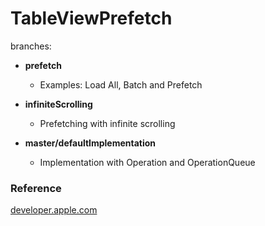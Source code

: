 # TableViewPrefetch

branches:

* **prefetch**
  - Examples: Load All, Batch and Prefetch
  
* **infiniteScrolling**
  - Prefetching with infinite scrolling
  
* **master/defaultImplementation**
  - Implementation with Operation and OperationQueue


### Reference
[developer.apple.com](https://developer.apple.com/documentation/uikit/uitableviewdatasourceprefetching)
